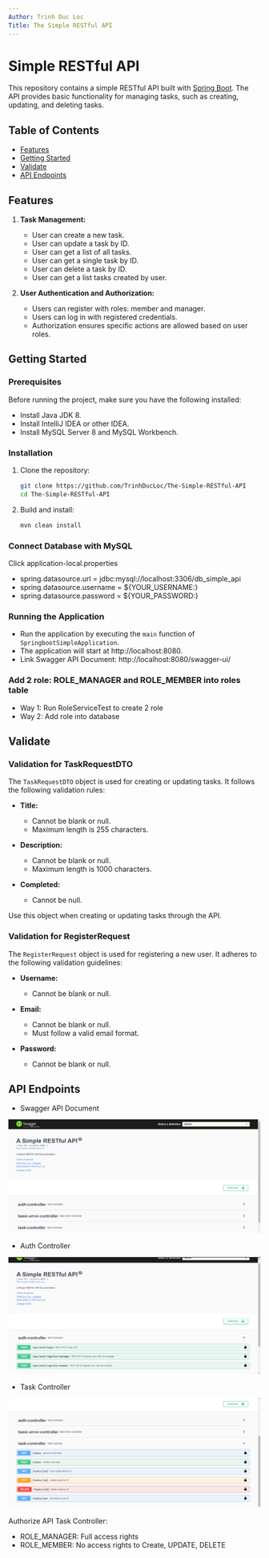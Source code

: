 ```yaml
---
Author: Trinh Duc Loc
Title: The Simple RESTful API
---
```


# Simple RESTful API

This repository contains a simple RESTful API built with [Spring Boot](https://spring.io/projects/spring-boot). The API provides basic functionality for managing tasks, such as creating, updating, and deleting tasks.

## Table of Contents
- [Features](#features)
- [Getting Started](#getting-started)
- [Validate](#Validate)
- [API Endpoints](#api-endpoints)


## Features

1. **Task Management:**
    - User can create a new task.
    - User can update a task by ID.
    - User can get a list of all tasks.
    - User can get a single task by ID.
    - User can delete a task by ID.
    - User can get a list tasks created by user.

2. **User Authentication and Authorization:**
    - Users can register with roles: member and manager.
    - Users can log in with registered credentials.
    - Authorization ensures specific actions are allowed based on user roles.

## Getting Started

### Prerequisites

Before running the project, make sure you have the following installed:

- Install Java JDK 8.
- Install IntelliJ IDEA or other IDEA.
- Install MySQL Server 8 and MySQL Workbench.

### Installation

1. Clone the repository:

    ```bash
    git clone https://github.com/TrinhDucLoc/The-Simple-RESTful-API
    cd The-Simple-RESTful-API
    ```

2. Build and install:

    ```bash
    mvn clean install
    ```

### Connect Database with MySQL
Click application-local.properties
- spring.datasource.url = jdbc:mysql://localhost:3306/db_simple_api
- spring.datasource.username = ${YOUR_USERNAME:}
- spring.datasource.password = ${YOUR_PASSWORD:}

### Running the Application

- Run the application by executing the `main` function of `SpringbootSimpleApplication`.
- The application will start at http://localhost:8080.
- Link Swagger API Document: http://localhost:8080/swagger-ui/

### Add 2 role: ROLE_MANAGER and ROLE_MEMBER into roles table
- Way 1: Run RoleServiceTest to create 2 role
- Way 2: Add role into database


## Validate
### Validation for TaskRequestDTO

The `TaskRequestDTO` object is used for creating or updating tasks. It follows the following validation rules:

- **Title:**
   - Cannot be blank or null.
   - Maximum length is 255 characters.

- **Description:**
   - Cannot be blank or null.
   - Maximum length is 1000 characters.

- **Completed:**
   - Cannot be null.

Use this object when creating or updating tasks through the API.

### Validation for RegisterRequest

The `RegisterRequest` object is used for registering a new user. It adheres to the following validation guidelines:

- **Username:**
   - Cannot be blank or null.

- **Email:**
   - Cannot be blank or null.
   - Must follow a valid email format.

- **Password:**
   - Cannot be blank or null.

## API Endpoints
- Swagger API Document
  
![Swagger API Document](https://raw.githubusercontent.com/TrinhDucLoc/The-Simple-RESTful-API/main/image/SimpleAPI_001.png)

- Auth Controller

![Auth Controller](https://raw.githubusercontent.com/TrinhDucLoc/The-Simple-RESTful-API/main/image/SimpleAPI_002.png)

- Task Controller

![Task Controller](https://raw.githubusercontent.com/TrinhDucLoc/The-Simple-RESTful-API/main/image/SimpleAPI_003.png)

Authorize API Task Controller:
- ROLE_MANAGER: Full access rights
- ROLE_MEMBER: No access rights to Create, UPDATE, DELETE

